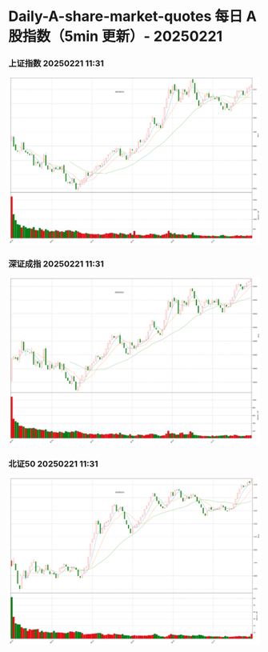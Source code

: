 
# Daily-A-share-market-quotes 每日 A 股指数（5min 更新）- 20250221

### 上证指数 20250221 11:31
![](./fig/2025/2/20250221-sh000001.png)

### 深证成指 20250221 11:31
![](./fig/2025/2/20250221-sz399001.png)

### 北证50 20250221 11:31
![](./fig/2025/2/20250221-bj899050.png)
